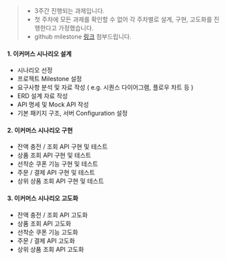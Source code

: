 > - 3주간 진행되는 과제입니다.
> - 첫 주차에 모든 과제를 확인할 수 없어 각 주차별로 설계, 구현, 고도화를 진행한다고 가정했습니다.
> - github milestone [링크](https://github.com/dhlee3994/hhplus/milestones) 첨부드립니다.

#### 1. 이커머스 시나리오 설계

- 시나리오 선정
- 프로젝트 Milestone 설정
- 요구사항 분석 및 자료 작성 ( e.g. 시퀀스 다이어그램, 플로우 차트 등 )
- ERD 설계 자료 작성
- API 명세 및 Mock API 작성
- 기본 패키지 구조, 서버 Configuration 설정

#### 2. 이커머스 시나리오 구현

- 잔액 충전 / 조회 API 구현 및 테스트
- 상품 조회 API 구현 및 테스트
- 선착순 쿠폰 기능 구현 및 테스트
- 주문 / 결제 API 구현 및 테스트
- 상위 상품 조회 API 구현 및 테스트

#### 3. 이커머스 시나리오 고도화

- 잔액 충전 / 조회 API 고도화
- 상품 조회 API 고도화
- 선착순 쿠폰 기능 고도화
- 주문 / 결제 API 고도화
- 상위 상품 조회 API 고도화

